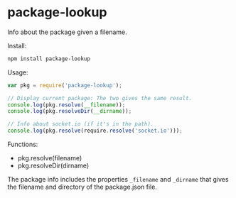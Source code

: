 package-lookup
==============

Info about the package given a filename.

Install:

```bash
npm install package-lookup
```

Usage:

```javascript
var pkg = require('package-lookup');

// Display current package: The two gives the same result.
console.log(pkg.resolve(__filename));
console.log(pkg.resolveDir(__dirname));

// Info about socket.io (if it's in the path).
console.log(pkg.resolve(require.resolve('socket.io')));
```

Functions:

 *  pkg.resolve(filename)
 *  pkg.resolveDir(dirname)

The package info includes the properties `_filename` and `_dirname` that gives the filename and directory of the package.json file.
